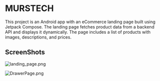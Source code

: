 MURSTECH
========
This project is an Android app with an eCommerce landing page built using Jetpack Compose. 
The landing page fetches product data from a backend API and displays it dynamically. 
The page includes a list of products with images, descriptions, and prices.


ScreenShots
------------------------
![landing_page.png](app%2Flanding_page.png)

![DrawerPage.png](app%2FDrawerPage.png)